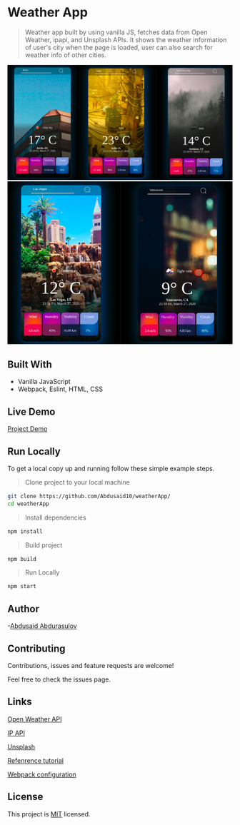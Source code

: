 # Weather App

> Weather app built by using vanilla JS, fetches data from Open Weather, ipapi, and Unsplash APIs. It shows the weather information of user's city when the page is loaded, user can also search for weather info of other cities.

<img src="./screenshots/Berlin_Delhi_Tashkent.png"><img src="./screenshots/vegas_vancouver.png">

## Built With
* Vanilla JavaScript
* Webpack, Eslint, HTML, CSS
## Live Demo
[Project Demo](https://#)

## Run Locally
To get a local copy up and running follow these simple example steps.

> Clone project to your local machine
```bash
git clone https://github.com/Abdusaid10/weatherApp/
cd weatherApp
```
> Install dependencies
```bash
npm install
```
> Build project
```bash
npm build
```
> Run Locally
```bash
npm start
```
## Author

-[Abdusaid Abdurasulov](https://github.com/Abdusaid10)

## Contributing
Contributions, issues and feature requests are welcome!

Feel free to check the issues page.
## Links
[Open Weather API](http://openweathermap.org//)

[IP API](https://ipapi.co/)

[Unsplash](https://unsplash.com/)

[Refenrence tutorial](https://www.youtube.com/watch?v=n4dtwWgRueI)

[Webpack configuration](https://webpack.js.org/guides/getting-started/)
## License
This project is [MIT](https://github.com/Abdusaid10/weatherApp/blob/master/LICENSE) licensed.